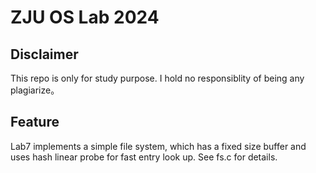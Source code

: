 # ZJU OS Lab 2024
## Disclaimer
This repo is only for study purpose. I hold no responsiblity of being any plagiarize。
## Feature
Lab7 implements a simple file system, which has a fixed size buffer and uses hash linear probe for fast entry look up. See fs.c for details.
